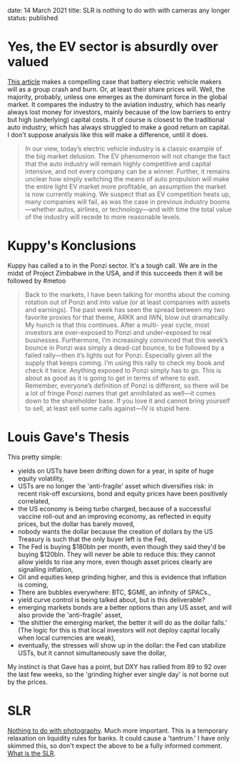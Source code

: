 date: 14 March 2021
title: SLR is nothing to do with with cameras any longer
status: published

# Yes, the EV sector is absurdly over valued

[This article](https://www.researchaffiliates.com/en_us/publications/articles/826-big-market-delusion-electric-vehicles.html) makes a compelling case that battery electric vehicle makers will as a group crash and burn.
Or, at least their share prices will.
Well, the majority, probably, unless one emerges as the dominant force in the global market.
It compares the industry to the aviation industry, which has nearly always lost money for investors, mainly because of the low barriers to entry but high (underlying) capital costs.
It of course is closest to the traditional auto industry, which has always struggled to make a good return on capital.
I don't suppose analysis like this will make a difference, until it does.

>In our view, today’s electric vehicle industry is a classic example of the big market delusion. The EV phenomenon will not change the fact that the auto industry will remain highly competitive and capital intensive, and not every company can be a winner. Further, it remains unclear how simply switching the means of auto propulsion will make the entire light EV market more profitable, an assumption the market is now currently making. We suspect that as EV competition heats up, many companies will fail, as was the case in previous industry booms—whether autos, airlines, or technology—and with time the total value of the industry will recede to more reasonable levels. 

# Kuppy's Konclusions

Kuppy has called a to in the Ponzi sector. It's a tough call. We are in the midst of Project Zimbabwe in the USA, and if this succeeds then it will be followed by #metoo 

>Back to the markets, I have been talking for months about the coming rotation out of Ponzi and into value (or
at least companies with assets and earnings). The past week has seen the spread between my two favorite
proxies for that theme, ARKK and IWN, blow out dramatically. My hunch is that this continues. After a multi-
year cycle, most investors are over-exposed to Ponzi and under-exposed to real businesses. Furthermore, I’m
increasingly convinced that this week’s bounce in Ponzi was simply a dead-cat bounce, to be followed by a failed
rally—then it’s lights out for Ponzi. Especially given all the supply that keeps coming. I’m using this rally to check
my book and check it twice. Anything exposed to Ponzi simply has to go. This is about as good as it is going to
get in terms of where to exit. Remember, everyone’s definition of Ponzi is different, so there will be a lot of
fringe Ponzi names that get annihilated as well—it comes down to the shareholder base. If you love it and
cannot bring yourself to sell, at least sell some calls against—IV is stupid here.

# Louis Gave's Thesis

This pretty simple:

- yields on USTs have been drifting down for a year, in spite of huge equity volatility,
- USTs are no longer the 'anti-fragile' asset which diversifies risk: in recent risk-off excursions, bond and equity prices have been positively correlated,
- the US economy is being turbo charged, because of a successful vaccine roll-out and an improving economy, as reflected in equity prices, but the dollar has barely moved,
- nobody wants the dollar because the creation of dollars by the US Treasury is such that the only buyer left is the Fed,
- The Fed is buying $180bln per month, even though they said they'd be buying $120bln. They will never be able to reduce this: they cannot allow yields to rise any more, even though asset prices clearly are signalling inflation,
- Oil and equities keep grinding higher, and this is evidence that inflation is coming,
- There are bubbles everywhere: BTC, $GME, an infinity of SPACs.,
- yield curve control is being talked about, but is this deliverable?
- emerging markets bonds are a better options than any US asset, and will also provide the 'anti-fragile' asset,
- 'the shittier the emerging market, the better it will do as the dollar falls.' (The logic for this is that local investors will not deploy capital locally when local currencies are weak),
- eventually, the stresses will show up in the dollar: the Fed can stabilize USTs, but it cannot simultaneously save the dollar,

My instinct is that Gave has a point, but DXY has rallied from 89 to 92 over the last few weeks, so the 'grinding higher ever single day' is not borne out by the prices.

# SLR

[Nothing to do with photography](https://corporate.nordea.com/article/64095/fx-weekly-time-for-j-powws-taper-tantrum). Much more important.
This is a temporary relaxation on liquidity rules for banks.
It could cause a 'tantrum.' I have only skimmed this, so don't expect the above to be a fully informed comment.
[What is the SLR](https://www.thebeartrapsreport.com/blog/2021/03/11/inside-the-supplementary-leverage-ratio-slr-bond-market-impact/).

